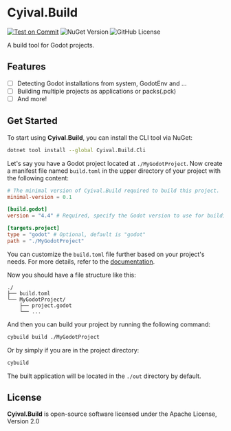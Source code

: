 # Cyival.Build

[![Test on Commit](https://github.com/cyival/Cyival.Build/actions/workflows/test.yml/badge.svg)](https://github.com/cyival/Cyival.Build/actions/workflows/test.yml)
![NuGet Version](https://img.shields.io/nuget/v/Cyival.Build.Cli)
![GitHub License](https://img.shields.io/github/license/cyival/Cyival.Build)


A build tool for Godot projects.

## Features

- [ ] Detecting Godot installations from system, GodotEnv and ...
- [ ] Building multiple projects as applications or packs(.pck)
- [ ] And more!

## Get Started

To start using **Cyival.Build**, you can install the CLI tool via NuGet:

```bash
dotnet tool install --global Cyival.Build.Cli
```

Let's say you have a Godot project located at `./MyGodotProject`. Now create a manifest file named `build.toml` in the upper directory of your project with the following content:

```toml
# The minimal version of Cyival.Build required to build this project.
minimal-version = 0.1

[build.godot]
version = "4.4" # Required, specify the Godot version to use for building.

[targets.project]
type = "godot" # Optional, default is "godot"
path = "./MyGodotProject"
```

You can customize the `build.toml` file further based on your project's needs. For more details, refer to the [documentation](https://github.com/cyival/Cyival.Build).

Now you should have a file structure like this:

```
./
├── build.toml
└── MyGodotProject/
    ├── project.godot
    └── ...
```

And then you can build your project by running the following command:

```bash
cybuild build ./MyGodotProject
```

Or by simply if you are in the project directory:

```bash
cybuild
```

The built application will be located in the `./out` directory by default.

## License

**Cyival.Build** is open-source software licensed under the Apache License, Version 2.0